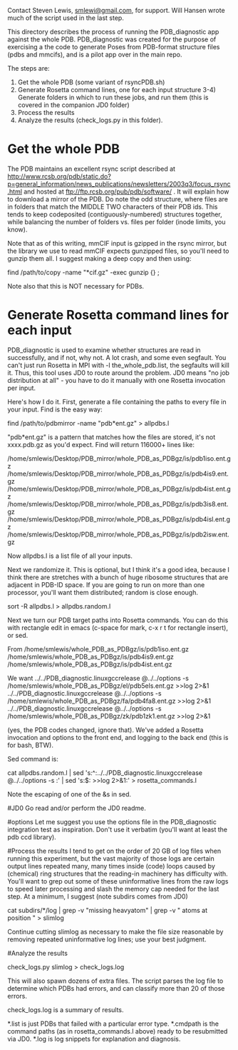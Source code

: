 ﻿Contact Steven Lewis, smlewi@gmail.com, for support.  Will Hansen wrote much of the script used in the last step.

This directory describes the process of running the PDB_diagnostic app against the whole PDB.  PDB_diagnostic was created for the purpose of exercising a the code to generate Poses from PDB-format structure files (pdbs and mmcifs), and is a pilot app over in the main repo.

The steps are:
1) Get the whole PDB (some variant of rsyncPDB.sh)
2) Generate Rosetta command lines, one for each input structure
3-4) Generate folders in which to run these jobs, and run them (this is covered in the companion JD0 folder)
5) Process the results
6) Analyze the results (check_logs.py in this folder).

# Get the whole PDB
The PDB maintains an excellent rsync script described at http://www.rcsb.org/pdb/static.do?p=general_information/news_publications/newsletters/2003q3/focus_rsync.html and hosted at ftp://ftp.rcsb.org/pub/pdb/software/ .  It will explain how to download a mirror of the PDB.  Do note the odd structure, where files are in folders that match the MIDDLE TWO characters of their PDB ids.  This tends to keep codeposited (contiguously-numbered) structures together, while balancing the number of folders vs. files per folder (inode limits, you know).

Note that as of this writing, mmCIF input is gzipped in the rsync mirror, but the library we use to read mmCIF expects gunzipped files, so you'll need to gunzip them all.  I suggest making a deep copy and then using:

find /path/to/copy -name "*cif.gz" -exec gunzip {} \;

Note also that this is NOT necessary for PDBs.

# Generate Rosetta command lines for each input
PDB_diagnostic is used to examine whether structures are read in successfully, and if not, why not.  A lot crash, and some even segfault.  You can't just run Rosetta in MPI with -l the_whole_pdb.list, the segfaults will kill it.  Thus, this tool uses JD0 to route around the problem.  JD0 means "no job distribution at all" - you have to do it manually with one Rosetta invocation per input.

Here's how I do it.  First, generate a file containing the paths to every file in your input.  Find is the easy way:

find /path/to/pdbmirror -name "pdb*ent.gz" > allpdbs.l

"pdb*ent.gz" is a pattern that matches how the files are stored, it's not xxxx.pdb.gz as you'd expect.  Find will return 116000+ lines like:

/home/smlewis/Desktop/PDB_mirror/whole_PDB_as_PDBgz/is/pdb1iso.ent.gz
/home/smlewis/Desktop/PDB_mirror/whole_PDB_as_PDBgz/is/pdb4is9.ent.gz
/home/smlewis/Desktop/PDB_mirror/whole_PDB_as_PDBgz/is/pdb4ist.ent.gz
/home/smlewis/Desktop/PDB_mirror/whole_PDB_as_PDBgz/is/pdb3is8.ent.gz
/home/smlewis/Desktop/PDB_mirror/whole_PDB_as_PDBgz/is/pdb4isl.ent.gz
/home/smlewis/Desktop/PDB_mirror/whole_PDB_as_PDBgz/is/pdb2isw.ent.gz

Now allpdbs.l is a list file of all your inputs.

Next we randomize it.  This is optional, but I think it's a good idea, because I think there are stretches with a bunch of huge ribosome structures that are adjacent in PDB-ID space.  If you are going to run on more than one processor, you'll want them distributed; random is close enough.

sort -R  allpdbs.l > allpdbs.random.l

Next we turn our PDB target paths into Rosetta commands.  You can do this with rectangle edit in emacs (c-space for mark, c-x r t for rectangle insert), or sed.

From 
/home/smlewis/whole_PDB_as_PDBgz/is/pdb1iso.ent.gz
/home/smlewis/whole_PDB_as_PDBgz/is/pdb4is9.ent.gz
/home/smlewis/whole_PDB_as_PDBgz/is/pdb4ist.ent.gz

We want
../../PDB_diagnostic.linuxgccrelease @../../options -s /home/smlewis/whole_PDB_as_PDBgz/el/pdb5els.ent.gz >>log 2>&1
../../PDB_diagnostic.linuxgccrelease @../../options -s /home/smlewis/whole_PDB_as_PDBgz/fa/pdb4fa8.ent.gz >>log 2>&1
../../PDB_diagnostic.linuxgccrelease @../../options -s /home/smlewis/whole_PDB_as_PDBgz/zk/pdb1zk1.ent.gz >>log 2>&1

(yes, the PDB codes changed, ignore that).  We've added a Rosetta invocation and options to the front end, and logging to the back end (this is for bash, BTW).

Sed command is:

cat allpdbs.random.l | sed 's:^:../../PDB_diagnostic.linuxgccrelease @../../options -s :' | sed 's:$: >>log 2>\&1:' > rosetta_commands.l

Note the escaping of one of the &s in sed.

#JD0
Go read and/or perform the JD0 readme.

#options
Let me suggest you use the options file in the PDB_diagnostic integration test as inspiration.  Don't use it verbatim (you'll want at least the pdb ccd library).

#Process the results
I tend to get on the order of 20 GB of log files when running this experiment, but the vast majority of those logs are certain output lines repeated many, many times inside (code) loops caused by (chemical) ring structures that the reading-in machinery has difficulty with.  You'll want to grep out some of these uninformative lines from the raw logs to speed later processing and slash the memory cap needed for the last step.  At a minimum, I suggest (note subdirs comes from JD0)

cat subdirs/*/log | grep -v "missing heavyatom" | grep -v " atoms at position " > slimlog

Continue cutting slimlog as necessary to make the file size reasonable by removing repeated uninformative log lines; use your best judgment.

#Analyze the results

check_logs.py slimlog > check_logs.log

This will also spawn dozens of extra files.  The script parses the log file to determine which PDBs had errors, and can classify more than 20 of those errors.

check_logs.log is a summary of results.

*.list is just PDBs that failed with a particular error type.
*.cmdpath is the command paths (as in rosetta_commands.l above) ready to be resubmitted via JD0.
*.log is log snippets for explanation and diagnosis.
